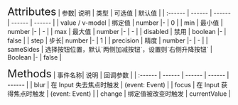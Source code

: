 <ClientOnly>
  <xxx-input-number/>
<font size=5>Attributes</font>
| 参数| 说明 | 类型 | 可选值 | 默认值 |
| :------ | ------ | ------ | ------ | ------ |
| value / v-model | 绑定值 | 	 number |- | 0 |
| min | 最小值 | 	number  |- | - |
| max | 最大值 | number |- | - |
| disabled | 禁用 | boolean |- | false |
| step | 步长| number |- | 1 |
| precision | 精度 | number |- | - |
| sameSides | 选择按钮位置，默认`两侧加减按钮`，设置则`右侧升降按钮` | Boolean |- | false |





<font size=5>Methods</font>
| 事件名称| 说明 | 回调参数 |
| :------ | ------ | ------ | ------ | ------ |
| blur | 在 Input 失去焦点时触发 | (event: Event) |
| focus | 在 Input 获得焦点时触发 | (event: Event) |
| change | 绑定值被改变时触发 | currentValue |

</ClientOnly>
